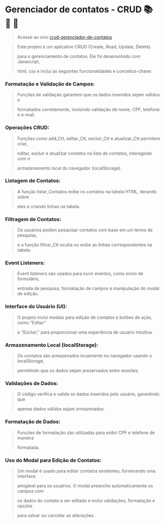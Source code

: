 # Gerenciador de contatos - CRUD 📚 🚀 🎯
> Acesse ao vivo
[crud-gerenciador-de-contatos](crud-gerenciador-de-contatos.netlify.app/)

> Este projeto é um aplicativo CRUD (Create, Read, Update, Delete)
> 
> para o gerenciamento de contatos. Ele foi desenvolvido com Javascript,
> 
> html, css e inclui as seguintes funcionalidades e conceitos-chave:

### Formatação e Validação de Campos: 
> Funções de validação garantem que os dados inseridos sejam válidos e
> 
> formatados corretamente, incluindo validação de nome, CPF, telefone e e-mail.

### Operações CRUD: 
> Funções como add_Ctt, editar_Ctt, excluir_Ctt e atualizar_Ctt permitem criar,
> 
> editar, excluir e atualizar contatos na lista de contatos, interagindo com o
> 
> armazenamento local do navegador (localStorage).

### Listagem de Contatos: 
> A função listar_Contatos exibe os contatos na tabela HTML, iterando sobre
> 
> eles e criando linhas na tabela.

### Filtragem de Contatos: 
> Os usuários podem pesquisar contatos com base em um termo de pesquisa,
> 
> e a função filtrar_Ctt oculta ou exibe as linhas correspondentes na tabela.

### Event Listeners: 
> Event listeners são usados para ouvir eventos, como envio de formulário,
> 
> entrada de pesquisa, formatação de campos e manipulação do modal de edição.

### Interface do Usuário (UI): 
>O projeto inclui modais para edição de contatos e botões de ação, como "Editar"
>
>e "Excluir," para proporcionar uma experiência de usuário intuitiva.

### Armazenamento Local (localStorage): 
> Os contatos são armazenados localmente no navegador usando o localStorage,
> 
> permitindo que os dados sejam preservados entre sessões.

### Validações de Dados: 
> O código verifica e valida os dados inseridos pelo usuário, garantindo que
> 
> apenas dados válidos sejam armazenados.

### Formatação de Dados: 
> Funções de formatação são utilizadas para exibir CPF e telefone de maneira
>
> formatada.

### Uso do Modal para Edição de Contatos: 
> Um modal é usado para editar contatos existentes, fornecendo uma interface
>
> amigável para os usuários. O modal preenche automaticamente os campos com
>
> os dados do contato a ser editado e inclui validações, formatação e opções
>
> para salvar ou cancelar as alterações.
